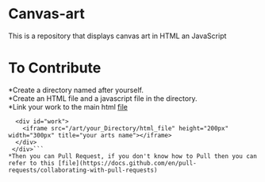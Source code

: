 # Canvas-art
This is a repository that displays canvas art in HTML an JavaScript 
# To Contribute 
*Create a directory named after yourself.<br>
*Create an HTML file and a javascript file in the directory.<br>
*Link your work to the main html [file](https://github.com/AryanCoder2010/Canvas-art/index.html)
```<div>
  <div id="work"> 
    <iframe src="/art/your_Directory/html_file" height="200px" width="300px" title="your arts name"></iframe>
  </div>
 </div>``` 
*Then you can Pull Request, if you don't know how to Pull then you can refer to this [file](https://docs.github.com/en/pull-requests/collaborating-with-pull-requests) 
